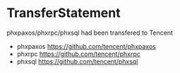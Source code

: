 # TransferStatement
phxpaxos/phxrpc/phxsql had been transfered to Tencent

* phxpaxos https://github.com/tencent/phxpaxos
* phxrpc https://github.com/tencent/phxrpc
* phxsql https://github.com/tencent/phxsql
